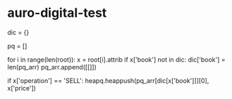 # auro-digital-test
dic = {}

pq = []

for i in range(len(root)):
  x = root[i].attrib
  if x['book'] not in dic:
    dic['book'] = len(pq_arr)
    pq_arr.append([[]])

  if x['operation'] == 'SELL':
    heapq.heappush(pq_arr[dic[x['book']]][0], x['price'])
